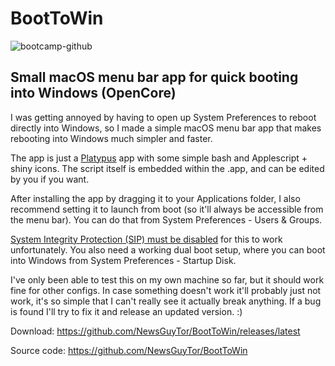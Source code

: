 # BootToWin 

![bootcamp-github](https://user-images.githubusercontent.com/19603024/81490701-91a47000-9285-11ea-9ec5-bd5d4c96377d.png)

## Small macOS menu bar app for quick booting into Windows (OpenCore)

I was getting annoyed by having to open up System Preferences to reboot directly into Windows, so I made a simple macOS menu bar app that makes rebooting into Windows much simpler and faster.

The app is just a [Platypus](https://sveinbjorn.org/platypus) app with some simple bash and Applescript + shiny icons. The script itself is embedded within the .app, and can be edited by you if you want.

After installing the app by dragging it to your Applications folder, I also recommend setting it to launch from boot (so it'll always be accessible from the menu bar). You can do that from System Preferences - Users & Groups.

[System Integrity Protection (SIP) must be disabled](https://totalfinder.binaryage.com/sip#mark-how-to-install-totalfinder-by-turning-off-system-integrity-protection) for this to work unfortunately. You also need a working dual boot setup, where you can boot into Windows from System Preferences - Startup Disk.

I've only been able to test this on my own machine so far, but it should work fine for other configs. In case something doesn't work it'll probably just not work, it's so simple that I can't really see it actually break anything. If a bug is found I'll try to fix it and release an updated version. :)


Download:
https://github.com/NewsGuyTor/BootToWin/releases/latest

Source code:
https://github.com/NewsGuyTor/BootToWin
